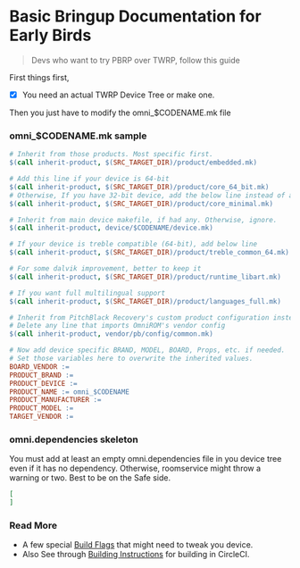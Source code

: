 # Basic Bringup Documentation for Early Birds
> Devs who want to try PBRP over TWRP, follow this guide

First things first,
- [x] You need an actual TWRP Device Tree or make one.

Then you just have to modify the omni_$CODENAME.mk file

### omni_$CODENAME.mk sample

```makefile
# Inherit from those products. Most specific first.
$(call inherit-product, $(SRC_TARGET_DIR)/product/embedded.mk)

# Add this line if your device is 64-bit
$(call inherit-product, $(SRC_TARGET_DIR)/product/core_64_bit.mk)
# Otherwise, If you have 32-bit device, add the below line instead of above line
$(call inherit-product, $(SRC_TARGET_DIR)/product/core_minimal.mk)

# Inherit from main device makefile, if had any. Otherwise, ignore.
$(call inherit-product, device/$CODENAME/device.mk)

# If your device is treble compatible (64-bit), add below line
$(call inherit-product, $(SRC_TARGET_DIR)/product/treble_common_64.mk)

# For some dalvik improvement, better to keep it
$(call inherit-product, $(SRC_TARGET_DIR)/product/runtime_libart.mk)

# If you want full multilingual support
$(call inherit-product, $(SRC_TARGET_DIR)/product/languages_full.mk)

# Inherit from PitchBlack Recovery's custom product configuration instead of OmniROM's
# Delete any line that imports OmniROM's vendor config
$(call inherit-product, vendor/pb/config/common.mk)

# Now add device specific BRAND, MODEL, BOARD, Props, etc. if needed.
# Set those variables here to overwrite the inherited values.
BOARD_VENDOR :=
PRODUCT_BRAND :=
PRODUCT_DEVICE :=
PRODUCT_NAME := omni_$CODENAME
PRODUCT_MANUFACTURER :=
PRODUCT_MODEL :=
TARGET_VENDOR :=  
```

### omni.dependencies skeleton

You must add at least an empty omni.dependencies file in you device tree even if it has no dependency.
Otherwise, roomservice might throw a warning or two. Best to be on the Safe side.

```json
[
]
```

### Read More

- A few special [Build Flags](BUILD_FLAGS.md) that might need to tweak you device.
- Also See through [Building Instructions](BUILDING_Instructions.md) for building in CircleCI.
